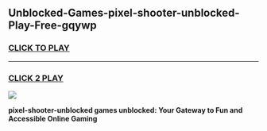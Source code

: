 
## Unblocked-Games-pixel-shooter-unblocked-Play-Free-gqywp
<h3>
<a href="https://premium76.site?title=pixel-shooter-unblocked&ref=21A">CLICK TO PLAY</a></h3>
<hr>

<h3>
<a href="https://premium76.site?title=pixel-shooter-unblocked&ref=21A">CLICK 2 PLAY</a>
  
</h3>

<a href="https://premium76.site?title=pixel-shooter-unblocked&ref=21A"><img src="https://clearcache.store/games.png"></a>


**pixel-shooter-unblocked games unblocked: Your Gateway to Fun and Accessible Online Gaming**
